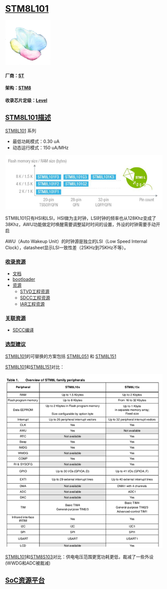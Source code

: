 ﻿# [STM8L101](https://github.com/sochub/STM8L101) 
[![sites](SoC/SoC.png)](http://www.qitas.cn) 
#### 厂商：[ST](https://github.com/sochub/ST) 
#### 架构：[STM8](https://github.com/sochub/STM8)
#### 收录芯片定级：[Level](https://github.com/sochub/Level)

## [STM8L101描述](https://github.com/sochub/STM8L101/wiki) 

[STM8L101](https://github.com/sochub/STM8L101) 系列

* 最低功耗模式：0.30 uA
* 动态运行模式：150 uA/MHz

[![sites](SoC/STM8L101.png)](https://www.st.com/en/microcontrollers-microprocessors/STM8L101.html) 


STM8L101只有HSI和LSI，HSI做为主时钟，LSI时钟的频率也从128Khz变成了38Khz，AWU功能做定时唤醒需要调整延时时间的设置，外设的时钟需要手动开启

AWU（Auto Wakeup Unit）的时钟源是独立的LSI（Low Speed Internal Clock），datasheet显示LSI一致性差（25KHz到75KHz不等）。

### [收录资源](https://github.com/sochub/STM8L101)

* [文档](docs/)
* [bootloader](bootloader/)
* [资源](src/)
    * [STVD工程资源](src/STVD)
    * [SDCC工程资源](src/SDCC)
    * [IAR工程资源](src/IAR)

### [关联资源](https://github.com/sochub)

* [SDCC编译](https://github.com/sochub/sdcc)

### [选型建议](https://github.com/sochub)

[STM8L101](https://github.com/sochub/STM8L101)的可替换的方案包括 [STM8L051](https://github.com/sochub/STM8L051) 和 [STM8L151](https://github.com/sochub/STM8L151) 

[STM8L101](https://github.com/sochub/STM8L101)和[STM8L151](https://github.com/sochub/STM8L151)对比：

[![sites](SoC/vsSTM8L15X.png)](http://www.qitas.cn) 

[STM8L101](https://github.com/sochub/STM8L101)和[STM8S103](https://github.com/sochub/STM8S103)对比：供电电压范围更宽功耗更低，裁减了一些外设(WWDG和ADC被裁减)

##  [SoC资源平台](http://www.qitas.cn)  

